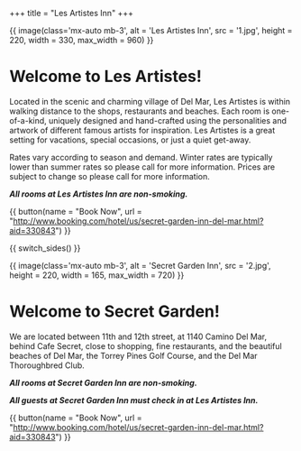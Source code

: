+++
title = "Les Artistes Inn"
+++

{{ image(class='mx-auto mb-3', alt = 'Les Artistes Inn', src = '1.jpg', height = 220, width = 330, max_width = 960) }}

# Welcome to Les Artistes!

Located in the scenic and charming village of Del Mar, Les Artistes is within walking distance to the shops, restaurants and beaches. Each room is one-of-a-kind, uniquely designed and hand-crafted using the personalities and artwork of different famous artists for inspiration. Les Artistes is a great setting for vacations, special occasions, or just a quiet get-away.

Rates vary according to season and demand. Winter rates are typically lower than summer rates so please call for more information. Prices are subject to change so please call for more information.

***All rooms at Les Artistes Inn are non-smoking.***

{{ button(name = "Book Now", url = "http://www.booking.com/hotel/us/secret-garden-inn-del-mar.html?aid=330843") }}





{{ switch_sides() }}





{{ image(class='mx-auto mb-3', alt = 'Secret Garden Inn', src = '2.jpg', height = 220, width = 165, max_width = 720) }}

# Welcome to Secret Garden!

We are located between 11th and 12th street, at 1140 Camino Del Mar, behind Cafe Secret, close to shopping, fine restaurants, and the beautiful beaches of Del Mar, the Torrey Pines Golf Course, and the Del Mar Thoroughbred Club.

***All rooms at Secret Garden Inn are non-smoking.***

***All guests at Secret Garden Inn must check in at Les Artistes Inn.***


{{ button(name = "Book Now", url = "http://www.booking.com/hotel/us/secret-garden-inn-del-mar.html?aid=330843") }}

